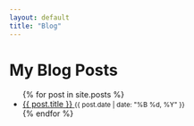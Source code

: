 ```yaml
---
layout: default
title: "Blog"
---
```

# My Blog Posts

<ul>
  {% for post in site.posts %}
    <li>
      <a href="{{ post.url | relative_url }}">
        {{ post.title }} 
      </a>
      <small>{{ post.date | date: "%B %d, %Y" }}</small>
    </li>
  {% endfor %}
</ul>
